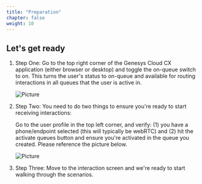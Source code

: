 ```yaml
---
title: "Preparation"
chapter: false
weight: 10
---
```


## Let's get ready

1. Step One: Go to the top right corner of the Genesys Cloud CX application (either browser or desktop) and toggle the on-queue switch to on. This turns the user's status to on-queue and available for routing interactions in all queues that the user is active in. 

    ![Picture](/images/On-Queue.png)
    
2. Step Two: You need to do two things to ensure you're ready to start receiving interactions: 

     Go to the user profile in the top left corner, and verify: (1) you have a phone/endpoint selected (this will typically be webRTC) and (2) hit the activate queues button and ensure you're activated in the queue you created. Please reference the picture below.

    ![Picture](/images/userprofile.jpg)

3. Step Three: Move to the interaction screen and we're ready to start walking through the scenarios.

